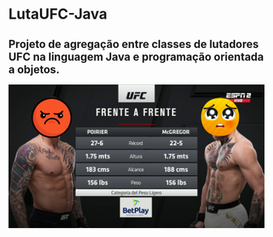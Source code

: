 # LutaUFC-Java

## Projeto de agregação entre classes de lutadores UFC na linguagem Java e programação orientada a objetos.  

<img align="center" src="https://github.com/renildobsantos/LutaUFC-Java/blob/main/UFC.png"/>
